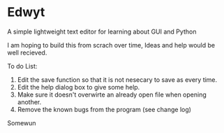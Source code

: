# Edwyt

A simple lightweight text editor for learning about GUI and Python

I am hoping to build this from scrach over time, Ideas and help would be well recieved.

To do List:

1) Edit the save function so that it is not nesecary to save as every time.
2) Edit the help dialog box to give some help.
3) Make sure it doesn't overwirte an already open file when opening another.
4) Remove the known bugs from the program (see change log)

Somewun
